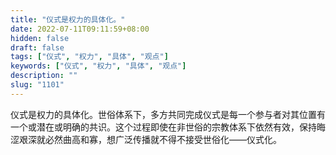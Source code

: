 ```yaml
---
title: "仪式是权力的具体化。"
date: 2022-07-11T09:11:59+08:00
hidden: false
draft: false
tags: ["仪式", "权力", "具体", "观点"]
keywords: ["仪式", "权力", "具体", "观点"]
description: ""
slug: "1101"
---
```


仪式是权力的具体化。世俗体系下，多方共同完成仪式是每一个参与者对其位置有一个或潜在或明确的共识。这个过程即使在非世俗的宗教体系下依然有效，保持晦涩艰深就必然曲高和寡，想广泛传播就不得不接受世俗化——仪式化。